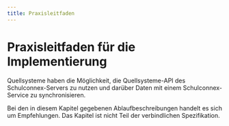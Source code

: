 ```yaml
---
title: Praxisleitfaden
---
```


# Praxisleitfaden für die Implementierung

Quellsysteme haben die Möglichkeit, die Quellsysteme-API des Schulconnex-Servers zu nutzen
und darüber Daten mit einem Schulconnex-Service zu synchronisieren.

Bei den in diesem Kapitel gegebenen Ablaufbeschreibungen handelt es sich um Empfehlungen.
Das Kapitel ist nicht Teil der verbindlichen Spezifikation.
